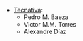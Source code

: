 - [Tecnativa](https://www.tecnativa.com):
  - Pedro M. Baeza
  - Victor M.M. Torres
  - Alexandre Díaz

